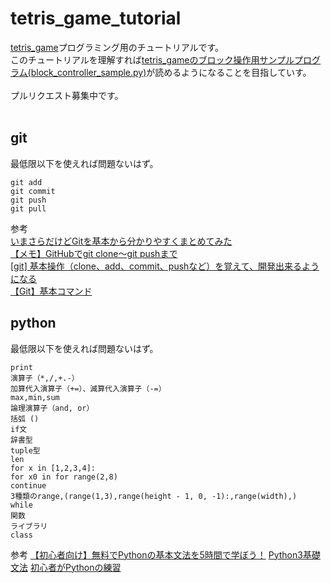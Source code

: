 # tetris_game_tutorial

[tetris_game](https://github.com/seigot/tetris_game)プログラミング用のチュートリアルです。<br>
このチュートリアルを理解すれば[tetris_gameのブロック操作用サンプルプログラム(block_controller_sample.py)](https://github.com/seigot/tetris_game/blob/master/doc/files/block_controller_sample.md)が読めるようになることを目指していす。<br>
<br>
プルリクエスト募集中です。<br>
<br>
## git 
最低限以下を使えれば問題ないはず。

```
git add
git commit
git push
git pull
```

参考<br>
[いまさらだけどGitを基本から分かりやすくまとめてみた](https://qiita.com/gold-kou/items/7f6a3b46e2781b0dd4a0)<br>
[【メモ】GitHubでgit clone〜git pushまで](https://qiita.com/nt-7/items/c5ea999a2638e03ee418)<br>
[[git] 基本操作（clone、add、commit、pushなど）を覚えて、開発出来るようになる](https://www.yoheim.net/blog.php?q=20140104)<br>
[【Git】基本コマンド](https://qiita.com/konweb/items/621722f67fdd8f86a017)

## python
最低限以下を使えれば問題ないはず。

```
print
演算子（*,/,+.-）
加算代入演算子（+=）、減算代入演算子（-=）
max,min,sum
論理演算子（and, or）
括弧 ()
if文
辞書型
tuple型
len
for x in [1,2,3,4]:
for x0 in for range(2,8)
continue
3種類のrange,(range(1,3),range(height - 1, 0, -1):,range(width),)
while
関数
ライブラリ
class
```

参考
[【初心者向け】無料でPythonの基本文法を5時間で学ぼう！](https://qiita.com/AI_Academy/items/b97b2178b4d10abe0adb)
[Python3基礎文法](https://qiita.com/Fendo181/items/a934e4f94021115efb2e)
[初心者がPythonの練習](https://qiita.com/pugiemonn/items/c98e4e24daa177975240)
